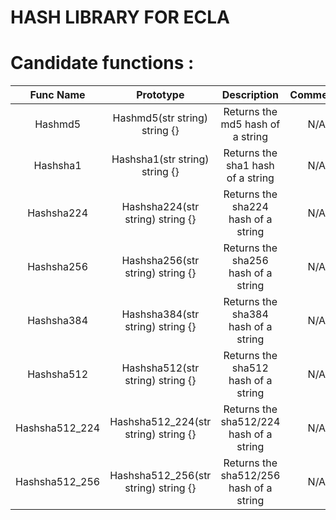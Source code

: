 # HASH LIBRARY FOR ECLA

# Candidate functions :

|    Func Name    |              Prototype               |               Description               | Comments |
|:---------------:|:------------------------------------:|:---------------------------------------:|:--------:|
|     Hashmd5     |    Hashmd5(str string) string {}     |    Returns the md5 hash of a string     |   N/A    |
|    Hashsha1     |    Hashsha1(str string) string {}    |    Returns the sha1 hash of a string    |   N/A    |
|   Hashsha224    |   Hashsha224(str string) string {}   |   Returns the sha224 hash of a string   |   N/A    |
|   Hashsha256    |   Hashsha256(str string) string {}   |   Returns the sha256 hash of a string   |   N/A    |
|   Hashsha384    |   Hashsha384(str string) string {}   |   Returns the sha384 hash of a string   |   N/A    |
|   Hashsha512    |   Hashsha512(str string) string {}   |   Returns the sha512 hash of a string   |   N/A    |
| Hashsha512_224  | Hashsha512_224(str string) string {} | Returns the sha512/224 hash of a string |   N/A    |
| Hashsha512_256  | Hashsha512_256(str string) string {} | Returns the sha512/256 hash of a string |   N/A    |